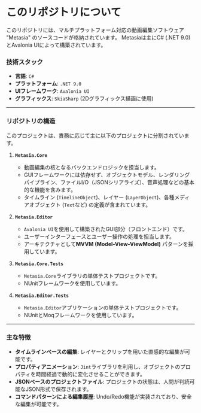 # このリポジトリについて

このリポジトリには、マルチプラットフォーム対応の動画編集ソフトウェア "Metasia" のソースコードが格納されています。
Metasiaは主にC# (.NET 9.0) とAvalonia UIによって構築されています。

### 技術スタック
* **言語**: `C#`
* **プラットフォーム**: `.NET 9.0`
* **UIフレームワーク**: `Avalonia UI`
* **グラフィックス**: `SkiaSharp` (2Dグラフィックス描画に使用)

---

### リポジトリの構造

このプロジェクトは、責務に応じて主に以下のプロジェクトに分割されています。

1.  **`Metasia.Core`**
    * 動画編集の核となるバックエンドロジックを担当します。
    * GUIフレームワークには依存せず、オブジェクトモデル、レンダリングパイプライン、ファイルI/O（JSONシリアライズ）、音声処理などの基本的な機能を含みます。
    * タイムライン (`TimelineObject`)、レイヤー (`LayerObject`)、各種メディアオブジェクト (`Text`など) の定義が含まれています。

2.  **`Metasia.Editor`**
    * `Avalonia UI`を使用して構築されたGUI部分（フロントエンド）です。
    * ユーザーインターフェースとユーザー操作の処理を担当します。
    * アーキテクチャとして**MVVM (Model-View-ViewModel)** パターンを採用しています。

3.  **`Metasia.Core.Tests`**
    * `Metasia.Core`ライブラリの単体テストプロジェクトです。
    * NUnitフレームワークを使用しています。

4.  **`Metasia.Editor.Tests`**
    * `Metasia.Editor`アプリケーションの単体テストプロジェクトです。
    * NUnitとMoqフレームワークを使用しています。

---

### 主な特徴
* **タイムラインベースの編集**: レイヤーとクリップを用いた直感的な編集が可能です。
* **プロパティアニメーション**: `Jint`ライブラリを利用し、オブジェクトのプロパティを時間経過で動的に変化させることができます。
* **JSONベースのプロジェクトファイル**: プロジェクトの状態は、人間が判読可能なJSON形式で保存されます。
* **コマンドパターンによる編集履歴**: Undo/Redo機能が実装されており、安全な編集が可能です。